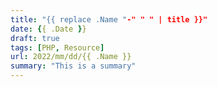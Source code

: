 ```yaml
---
title: "{{ replace .Name "-" " " | title }}"
date: {{ .Date }}
draft: true
tags: [PHP, Resource]
url: 2022/mm/dd/{{ .Name }}
summary: "This is a summary"
---
```


